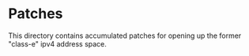 # Patches

This directory contains accumulated patches for opening up the
former "class-e" ipv4 address space.

